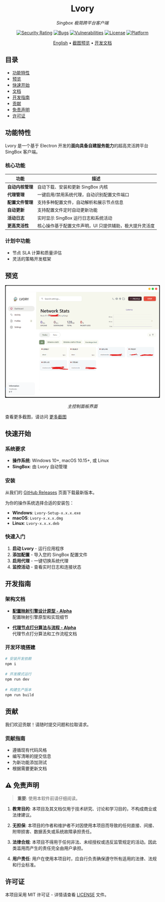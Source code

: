 <div align="center">

# Lvory

*Singbox 极简跨平台客户端*

[![Security Rating](https://sonarcloud.io/api/project_badges/measure?project=sxueck_lvory&metric=security_rating)](https://sonarcloud.io/summary/new_code?id=sxueck_lvory) 
[![Bugs](https://sonarcloud.io/api/project_badges/measure?project=sxueck_lvory&metric=bugs)](https://sonarcloud.io/summary/new_code?id=sxueck_lvory) 
[![Vulnerabilities](https://sonarcloud.io/api/project_badges/measure?project=sxueck_lvory&metric=vulnerabilities)](https://sonarcloud.io/summary/new_code?id=sxueck_lvory)
[![License](https://img.shields.io/badge/license-MIT-blue.svg)](LICENSE)
[![Platform](https://img.shields.io/badge/platform-Windows%20%7C%20macOS%20%7C%20Linux-lightgrey.svg)]()

[English](README.md) • [截图预览](docs/screenshot.md) • [开发文档](docs/)

</div>


## 目录

- [功能特性](#功能特性)
- [预览](#预览)
- [快速开始](#快速开始)
- [文档](#文档)
- [开发指南](#开发指南)
- [贡献](#贡献)
- [免责声明](#免责声明)
- [许可证](#许可证)


## 功能特性

Lvory 是一个基于 Electron 开发的**面向具备自建服务能力**的超高灵活跨平台 SingBox 客户端。

### 核心功能

| 功能 | 描述 |
|------|------|
| **自动内核管理** | 自动下载、安装和更新 SingBox 内核 |
| **代理管理** | 一键启用/禁用系统代理，自动识别配置文件端口 |
| **配置文件管理** | 支持多种配置文件，自动解析和展示节点信息 |
| **自动更新** | 支持配置文件定时自动更新功能 |
| **活动日志** | 实时显示 SingBox 运行日志和系统活动 |
| **更高灵活性** | 核心操作基于配置文件声明，UI 只提供辅助，极大提升灵活度 |

### 计划中功能

- 节点 SLA 计算和质量评估
- 灵活的策略开发框架


## 预览

<div align="center">

![Dashboard](docs/screenshot/dashboard.png)

*主控制面板界面*

</div>

查看更多截图，请访问 [更多截图](docs/screenshot.md)

## 快速开始

### 系统要求

- **操作系统**: Windows 10+, macOS 10.15+, 或 Linux
- **SingBox**: 由 Lvory 自动管理

### 安装

从我们的 [GitHub Releases](https://github.com/sxueck/lvory/releases) 页面下载最新版本。

为你的操作系统选择合适的安装包：
- **Windows**: `Lvory-Setup-x.x.x.exe`
- **macOS**: `Lvory-x.x.x.dmg`
- **Linux**: `Lvory-x.x.x.deb`

### 快速入门

1. **启动 Lvory** - 运行应用程序
2. **添加配置** - 导入您的 SingBox 配置文件
3. **启用代理** - 一键切换系统代理
4. **监控活动** - 查看实时日志和连接状态

## 开发指南

### 架构文档

- **[配置映射引擎设计原型 - Alpha](docs/profiles_engine.md)**  
  配置映射引擎原型和实现细节

- **[代理节点打分算法与流程 - Alpha](docs/node_score.md)**  
  代理节点打分算法和工作流程文档

### 开发环境搭建

```bash
# 安装开发依赖
npm i

# 开发模式运行
npm run dev

# 构建生产版本
npm run build
```

## 贡献

我们欢迎贡献！请随时提交问题和拉取请求。

### 贡献指南

- 遵循现有代码风格
- 编写清晰的提交信息
- 为新功能添加测试
- 根据需要更新文档


## ⚠️ 免责声明

> **重要**: 使用本软件前请仔细阅读。

1. **教育目的**: 本项目及其文档仅用于技术研究、讨论和学习目的，不构成商业或法律建议。

2. **无担保**: 本项目的作者和维护者不对因使用本项目而导致的任何直接、间接、附带损害、数据丢失或系统故障承担责任。

3. **法律合规**: 本项目不得用于任何非法、未经授权或违反监管规定的活动。因此类滥用而产生的责任完全由用户承担。

4. **用户责任**: 用户在使用本项目时，应自行负责确保遵守所有适用的法律、法规和行业标准。


## 许可证

本项目采用 MIT 许可证 - 详情请查看 [LICENSE](LICENSE) 文件。